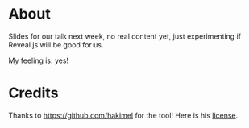 # About

Slides for our talk next week, no real content yet, just experimenting if
Reveal.js will be good for us.

My feeling is: yes!

# Credits

Thanks to https://github.com/hakimel for the tool! Here is his
[license](LICENSE-reveal.js).
